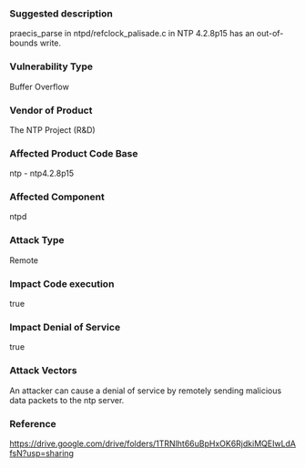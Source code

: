 ### Suggested description
praecis_parse in ntpd/refclock_palisade.c in NTP 4.2.8p15 has an out-of-bounds write.

### Vulnerability Type
Buffer Overflow

### Vendor of Product
The NTP Project (R&D)

### Affected Product Code Base
ntp - ntp4.2.8p15

### Affected Component
ntpd

### Attack Type
Remote

### Impact Code execution
true

### Impact Denial of Service
true

### Attack Vectors
An attacker can cause a denial of service by remotely sending malicious data packets to the ntp server.

### Reference
https://drive.google.com/drive/folders/1TRNlht66uBpHxOK6RjdkiMQEIwLdAfsN?usp=sharing
